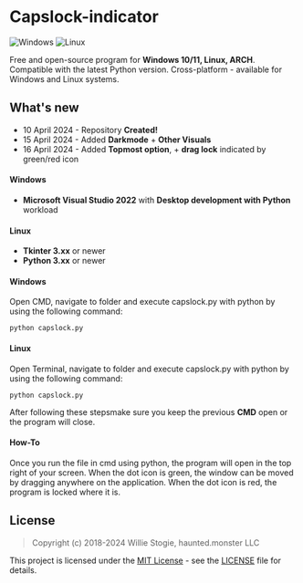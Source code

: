 # Capslock-indicator

![Windows](https://github.com/convicthacker/capslock-indicator)
![Linux](https://github.com/convicthacker/capslock-indicator)

Free and open-source program for **Windows 10/11, Linux, ARCH**. Compatible with the latest Python version. Cross-platform - available for Windows and Linux systems.

## What's new

* 10 April 2024 - Repository **Created!**
* 15 April 2024 - Added **Darkmode** + **Other Visuals**
* 16 April 2024 - Added **Topmost option**, + **drag lock** indicated by green/red icon

#### Windows

* **Microsoft Visual Studio 2022** with **Desktop development with Python** workload

#### Linux

* **Tkinter 3.xx** or newer
* **Python 3.xx** or newer

#### Windows

Open CMD, navigate to folder and execute capslock.py with python by using the following command:

    python capslock.py

#### Linux

Open Terminal, navigate to folder and execute capslock.py with python by using the following command:

    python capslock.py

After following these stepsmake sure you keep the previous **CMD** open or the program will close.

#### How-To

Once you run the file in cmd using python, the program will open in the top right of your screen. When the dot icon is green, the window can be moved by dragging anywhere on the application. When the dot icon is red, the program is locked where it is.

## License

> Copyright (c) 2018-2024 Willie Stogie, haunted.monster LLC

This project is licensed under the [MIT License](https://opensource.org/licenses/mit-license.php) - see the [LICENSE](https://github.com/danielkrupinski/Osiris/blob/master/LICENSE) file for details.
